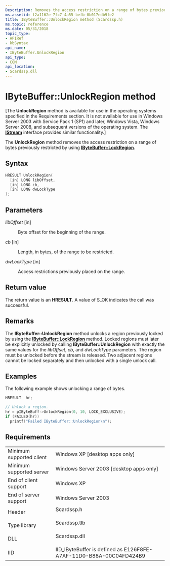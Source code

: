 ```yaml
---
Description: Removes the access restriction on a range of bytes previously restricted by using IByteBuffer::LockRegion.
ms.assetid: f2a1162e-7fc7-4a55-befb-0b017edb9fe2
title: IByteBuffer::UnlockRegion method (Scardssp.h)
ms.topic: reference
ms.date: 05/31/2018
topic_type: 
- APIRef
- kbSyntax
api_name: 
- IByteBuffer.UnlockRegion
api_type: 
- COM
api_location: 
- Scardssp.dll
---
```


# IByteBuffer::UnlockRegion method

\[The **UnlockRegion** method is available for use in the operating systems specified in the Requirements section. It is not available for use in Windows Server 2003 with Service Pack 1 (SP1) and later, Windows Vista, Windows Server 2008, and subsequent versions of the operating system. The [**IStream**](/windows/desktop/api/objidl/nn-objidl-istream) interface provides similar functionality.\]

The **UnlockRegion** method removes the access restriction on a range of bytes previously restricted by using [**IByteBuffer::LockRegion**](ibytebuffer-lockregion.md).

## Syntax


```C++
HRESULT UnlockRegion(
  [in] LONG libOffset,
  [in] LONG cb,
  [in] LONG dwLockType
);
```



## Parameters

<dl> <dt>

*libOffset* \[in\]
</dt> <dd>

Byte offset for the beginning of the range.

</dd> <dt>

*cb* \[in\]
</dt> <dd>

Length, in bytes, of the range to be restricted.

</dd> <dt>

*dwLockType* \[in\]
</dt> <dd>

Access restrictions previously placed on the range.

</dd> </dl>

## Return value

The return value is an **HRESULT**. A value of S\_OK indicates the call was successful.

## Remarks

The **IByteBuffer::UnlockRegion** method unlocks a region previously locked by using the [**IByteBuffer::LockRegion**](ibytebuffer-lockregion.md) method. Locked regions must later be explicitly unlocked by calling **IByteBuffer::UnlockRegion** with exactly the same values for the *libOffset*, *cb*, and *dwLockType* parameters. The region must be unlocked before the stream is released. Two adjacent regions cannot be locked separately and then unlocked with a single unlock call.

## Examples

The following example shows unlocking a range of bytes.


```C++
HRESULT  hr;

// Unlock a region.
hr = pIByteBuff->UnlockRegion(0, 10, LOCK_EXCLUSIVE);
if (FAILED(hr))
  printf("Failed IByteBuffer::UnlockRegion\n");
```



## Requirements



|                                     |                                                                                         |
|-------------------------------------|-----------------------------------------------------------------------------------------|
| Minimum supported client<br/> | Windows XP \[desktop apps only\]<br/>                                             |
| Minimum supported server<br/> | Windows Server 2003 \[desktop apps only\]<br/>                                    |
| End of client support<br/>    | Windows XP<br/>                                                                   |
| End of server support<br/>    | Windows Server 2003<br/>                                                          |
| Header<br/>                   | <dl> <dt>Scardssp.h</dt> </dl>   |
| Type library<br/>             | <dl> <dt>Scardssp.tlb</dt> </dl> |
| DLL<br/>                      | <dl> <dt>Scardssp.dll</dt> </dl> |
| IID<br/>                      | IID\_IByteBuffer is defined as E126F8FE-A7AF-11D0-B88A-00C04FD424B9<br/>          |



 

